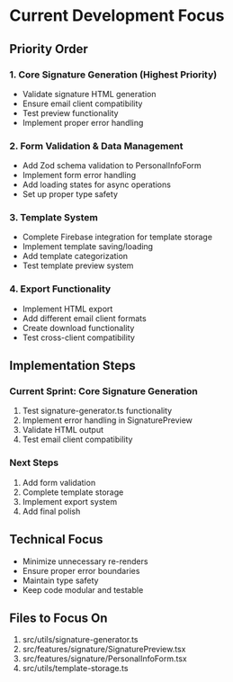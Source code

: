# Current Development Focus

## Priority Order

### 1. Core Signature Generation (Highest Priority)
- Validate signature HTML generation
- Ensure email client compatibility
- Test preview functionality
- Implement proper error handling

### 2. Form Validation & Data Management
- Add Zod schema validation to PersonalInfoForm
- Implement form error handling
- Add loading states for async operations
- Set up proper type safety

### 3. Template System
- Complete Firebase integration for template storage
- Implement template saving/loading
- Add template categorization
- Test template preview system

### 4. Export Functionality
- Implement HTML export
- Add different email client formats
- Create download functionality
- Test cross-client compatibility

## Implementation Steps

### Current Sprint: Core Signature Generation
1. Test signature-generator.ts functionality
2. Implement error handling in SignaturePreview
3. Validate HTML output
4. Test email client compatibility

### Next Steps
1. Add form validation
2. Complete template storage
3. Implement export system
4. Add final polish

## Technical Focus
- Minimize unnecessary re-renders
- Ensure proper error boundaries
- Maintain type safety
- Keep code modular and testable

## Files to Focus On
1. src/utils/signature-generator.ts
2. src/features/signature/SignaturePreview.tsx
3. src/features/signature/PersonalInfoForm.tsx
4. src/utils/template-storage.ts
